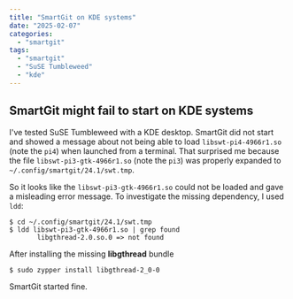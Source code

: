 ```yaml
---
title: "SmartGit on KDE systems"
date: "2025-02-07"
categories:
  - "smartgit"
tags:
  - "smartgit"
  - "SuSE Tumbleweed"
  - "kde"
---
```


## SmartGit might fail to start on KDE systems

I've tested SuSE Tumbleweed with a KDE desktop.
SmartGit did not start and showed a message about not being able to load `libswt-pi4-4966r1.so` (note the `pi4`) when launched from a terminal.
That surprised me because the file `libswt-pi3-gtk-4966r1.so` (note the `pi3`) was properly expanded to `~/.config/smartgit/24.1/swt.tmp`.

So it looks like the `libswt-pi3-gtk-4966r1.so` could not be loaded and gave a misleading error message.
To investigate the missing dependency, I used `ldd`:
```
$ cd ~/.config/smartgit/24.1/swt.tmp
$ ldd libswt-pi3-gtk-4966r1.so | grep found
       libgthread-2.0.so.0 => not found
```

After installing the missing **libgthread** bundle
```
$ sudo zypper install libgthread-2_0-0
```
SmartGit started fine.
